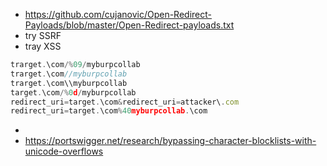 - https://github.com/cujanovic/Open-Redirect-Payloads/blob/master/Open-Redirect-payloads.txt
- try SSRF
- tray XSS

```jsx
trarget.\com/%09/myburpcollab
trarget.\com//myburpcollab
trarget.\com\\myburpcollab
target.\com/%0d/myburpcollab
redirect_uri=target.\com&redirect_uri=attacker\.com
redirect_uri=target.\com%40myburpcollab.\com
```

-
- https://portswigger.net/research/bypassing-character-blocklists-with-unicode-overflows
